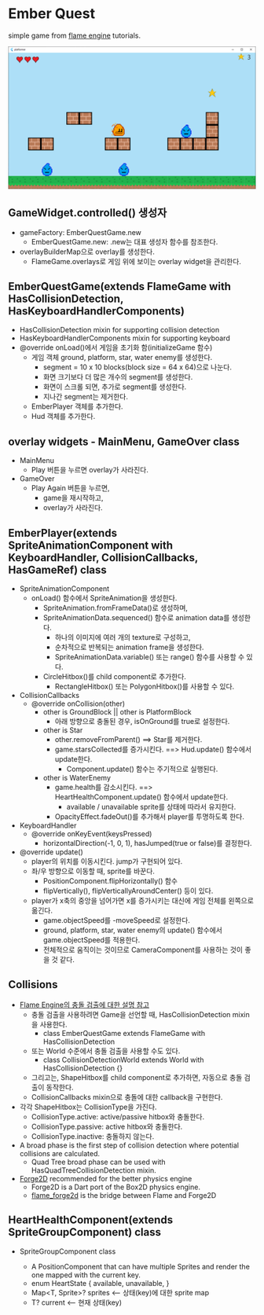 # Ember Quest

simple game from [flame engine](https://github.com/flame-engine/flame) tutorials.<p>
<img src=screen.png />

## GameWidget.controlled() 생성자
* gameFactory: EmberQuestGame.new
  * EmberQuestGame.new: .new는 대표 생성자 함수를 참조한다.
* overlayBuilderMap으로 overlay를 생성한다.
  * FlameGame.overlays로 게임 위에 보이는 overlay widget을 관리한다.

## EmberQuestGame(extends FlameGame with HasCollisionDetection, HasKeyboardHandlerComponents)
* HasCollisionDetection mixin for supporting collision detection
* HasKeyboardHandlerComponents mixin for supporting keyboard
* @override onLoad()에서 게임을 초기화 함(initializeGame 함수)
  * 게임 객체 ground, platform, star, water enemy를 생성한다. 
    * segment = 10 x 10 blocks(block size = 64 x 64)으로 나눈다.
    * 화면 크기보다 더 많은 개수의 segment를 생성한다.
    * 화면이 스크롤 되면, 추가로 segment를 생성한다.
    * 지나간 segment는 제거한다.
  * EmberPlayer 객체를 추가한다.
  * Hud 객체를 추가한다.

## overlay widgets - MainMenu, GameOver class
* MainMenu
  * Play 버튼을 누르면 overlay가 사라진다.
* GameOver
  * Play Again 버튼을 누르면,
    * game을 재시작하고,
    * overlay가 사라진다.

## EmberPlayer(extends SpriteAnimationComponent with KeyboardHandler, CollisionCallbacks, HasGameRef<EmberQuestGame>) class
* SpriteAnimationComponent
  * onLoad() 함수에서 SpriteAnimation을 생성한다.
    * SpriteAnimation.fromFrameData()로 생성하며,
    * SpriteAnimationData.sequenced() 함수로 animation data를 생성한다.
      * 하나의 이미지에 여러 개의 texture로 구성하고,
      * 순차적으로 반복되는 animation frame을 생성한다.
      * SpriteAnimationData.variable() 또는 range() 함수를 사용할 수 있다.
    * CircleHitbox()를 child component로 추가한다.
      * RectangleHitbox() 또는 PolygonHitbox()를 사용할 수 있다.
* CollisionCallbacks
  * @override onCollision(other)
    * other is GroundBlock || other is PlatformBlock
      * 아래 방향으로 충돌된 경우, isOnGround를 true로 설정한다.
    * other is Star
      * other.removeFromParent() ==> Star를 제거한다.
      * game.starsCollected를 증가시킨다. ==> Hud.update() 함수에서 update한다.
        * Component.update() 함수는 주기적으로 실행된다.
    * other is WaterEnemy
      * game.health를 감소시킨다. ==> HeartHealthComponent.update() 함수에서 update한다.
        * available / unavailable sprite를 상태에 따라서 유지한다.
      * OpacityEffect.fadeOut()를 추가해서 player를 투명하도록 한다.
* KeyboardHandler
  * @override onKeyEvent(keysPressed)
    * horizontalDirection(-1, 0, 1), hasJumped(true or false)를 결정한다.
* @override update()
  * player의 위치를 이동시킨다. jump가 구현되어 있다.
  * 좌/우 방향으로 이동할 때, sprite를 바꾼다.
    * PositionComponent.flipHorizontally() 함수
    * flipVertically(), flipVerticallyAroundCenter() 등이 있다.
  * player가 x축의 중앙을 넘어가면 x를 증가시키는 대신에 게임 전체를 왼쪽으로 옮긴다.
    * game.objectSpeed를 -moveSpeed로 설정한다.
    * ground, platform, star, water enemy의 update() 함수에서 game.objectSpeed를 적용한다.
    * 전체적으로 움직이는 것이므로 CameraComponent를 사용하는 것이 좋을 것 같다.

## Collisions
* [Flame Engine의 충돌 검출에 대한 설명 참고](https://docs.flame-engine.org/latest/flame/collision_detection.html)
  * 충돌 검출을 사용하려면 Game을 선언할 때, HasCollisionDetection mixin을 사용한다.
    * class EmberQuestGame extends FlameGame with HasCollisionDetection
  * 또는 World 수준에서 충돌 검출을 사용할 수도 있다.
    * class CollisionDetectionWorld extends World with HasCollisionDetection {}
  * 그리고는, ShapeHitbox를 child component로 추가하면, 자동으로 충돌 검출이 동작한다.
  * CollisionCallbacks mixin으로 충돌에 대한 callback을 구현한다.
* 각각 ShapeHitbox는 CollisionType을 가진다.
  * CollisionType.active: active/passive hitbox와 충돌한다.
  * CollisionType.passive: active hitbox와 충돌한다.
  * CollisionType.inactive: 충돌하지 않는다.
* A broad phase is the first step of collision detection where potential collisions are calculated.
  * Quad Tree broad phase can be used with HasQuadTreeCollisionDetection mixin.
* [Forge2D](https://github.com/flame-engine/forge2d) recommended for the better physics engine
  * Forge2D is a Dart port of the Box2D physics engine.
  * [flame_forge2d](https://github.com/flame-engine/flame_forge2d) is the bridge between Flame and Forge2D

## HeartHealthComponent(extends SpriteGroupComponent<HeartState>) class
* SpriteGroupComponent<T> class
  * A PositionComponent that can have multiple Sprites and render the one mapped with the current key.
  * enum HeartState { available, unavailable, }
  * Map<T, Sprite>? sprites <-- 상태(key)에 대한 sprite map  
  * T? current <-- 현재 상태(key)